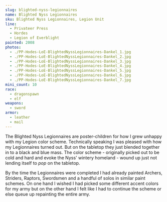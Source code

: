 ```yaml
---
slug: blighted-nyss-legionnaires
name: Blighted Nyss Legionnaires
sku: Blighted Nyss Legionnaires, Legion Unit
line:
  - Privateer Press
  - Hordes
  - Legion of Everblight
painted: 2008
photos:
  - ./PP-Hodes-LoE-BlightedNyssLegionnaires-Dankel_1.jpg
  - ./PP-Hodes-LoE-BlightedNyssLegionnaires-Dankel_2.jpg
  - ./PP-Hodes-LoE-BlightedNyssLegionnaires-Dankel_3.jpg
  - ./PP-Hodes-LoE-BlightedNyssLegionnaires-Dankel_4.jpg
  - ./PP-Hodes-LoE-BlightedNyssLegionnaires-Dankel_5.jpg
  - ./PP-Hodes-LoE-BlightedNyssLegionnaires-Dankel_6.jpg
  - ./PP-Hodes-LoE-BlightedNyssLegionnaires-Dankel_7.jpg
mini_count: 10
race:
  - dragonspawn
  - elf
weapons:
  - sword
armor:
  - leather
  - mail
---
```


The Blighted Nyss Legionnaires are poster-children for how I grew unhappy with my Legion color scheme. Technically speaking I was pleased with how my Legionnaires turned out. But on the tabletop they just blended together in to a black and blue mass. The color scheme - originally picked out to be cold and hard and evoke the Nyss' wintery homeland - wound up just not lending itself to _pop_ on the tabletop.

By the time the Legionnaires were completed I had already painted Archers, Striders, Raptors, Swordsmen and a handful of solos in similar paint schemes. On one hand I wished I had picked some different accent colors for my army but on the other hand I felt like I had to continue the scheme or else queue up repainting the entire army.
